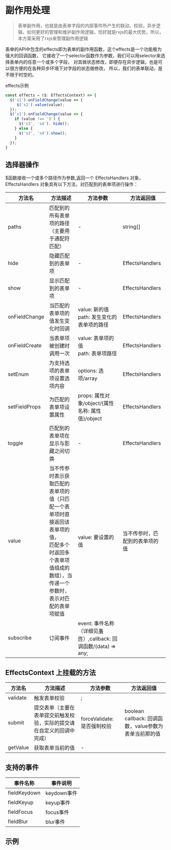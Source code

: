 # 副作用处理

> 表单副作用，也就是由表单字段的内部事件所产生的联动，校验，异步逻辑，如何更好的管理和维护副作用逻辑，恰好就是rxjs的最大优势，所以，本方案采用了rxjs来管理副作用逻辑

表单的API中包含的effects即为表单的副作用函数，这个effects是一个功能极为强大的回调函数，
它接收了一个selector函数作为参数，我们可以用selector来选择表单内的任意一个或多个字段，
对其做状态修改，即便存在异步逻辑，也是可以很方便的在各种异步环境下对字段的状态做修改，
所以，我们的表单联动，是不限于时空的。

effects示例

``` javascript
const effects = ($: EffectsContext) => {
  $('s1').onFieldChange(value => {
     $('s2').value(value);
  });
  $('s1').onFieldChange(value => {
    if (value !== '3') {
      $('s3', 's4'). hide();
    } else {
      $('s3', 's4').show();
    }
  });
}
```
## 选择器操作

$函数接收一个或多个路径作为参数,返回一个 EffectsHandlers 对象，
EffectsHandlers 对象具有以下方法，对匹配到的表单项进行操作：

方法名|方法描述|方法参数|方法返回值
---|---|---|---
paths|匹配到的所有表单项的路径（主要用于通配符匹配）|-|string[]
hide|隐藏匹配到的表单项|-|EffectsHandlers
show|显示匹配到的表单项|-|EffectsHandlers
onFieldChange|当匹配的表单项的值发生变化时回调|value: 新的值<br /> path: 发生变化的表单项的路径|EffectsHandlers
onFieldCreate|当表单项被创建时调用一次|value: 表单项的值<br /> path: 表单项路径| EffectsHandlers
setEnum|为支持选项的表单项设置选项内容|options: 选项/array | EffectsHandlers
setFieldProps|为匹配的表单项设置属性|props: 属性对象/object/{属性名称: 属性值}/object | EffectsHandlers
toggle|匹配到的表单项在显示与影藏之间切换|-|EffectsHandlers
value|当不传参时表示获取匹配的表单项的值（只匹配一个表单项时直接返回该表单项的值，<br />匹配多个时返回多个表单项值组成的数组），当传递一个参数时，表示对匹配的表单项赋值|value: 要设置的值|当不传参时，匹配到的表单项的值
subscribe|订阅事件|event: 事件名称（详细见<a href='#events'>事件</a>）,callback: 回调函数/(data) => any;

## EffectsContext 上挂载的方法

方法名|方法描述|方法参数|方法返回值
---|---|---|---
validate|触发表单校验|;
submit|提交表单（主要在表单提交前触发校验，实际的提交请在自定义的回调中完成）|forceValidate: 是否强制校验|boolean <br/> callback: 回调函数，value参数为表单当前那的值|
getValue|获取表单当前的值|-


## 支持的事件
事件名称|事件说明
---|---
fieldKeydown|keydown事件
fieldKeyup|keyup事件
fieldFocus|focus事件
fieldBlur|blur事件

## 示例




